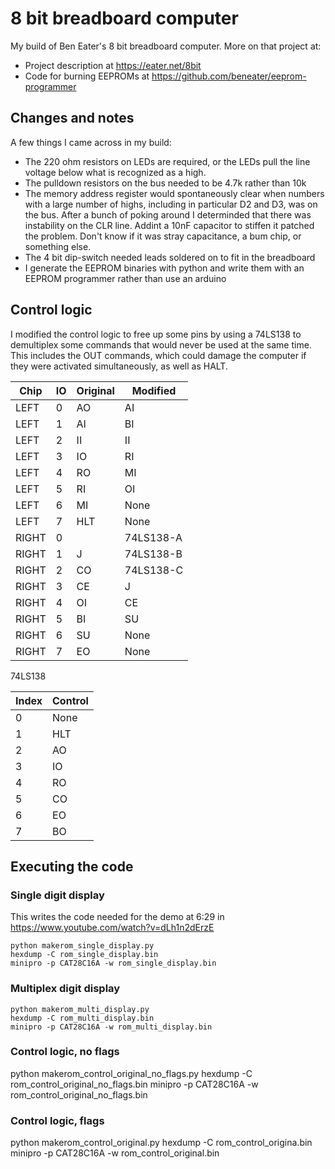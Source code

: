 # 8 bit breadboard computer

My build of Ben Eater's 8 bit breadboard computer. More on that project at:

- Project description at https://eater.net/8bit
- Code for burning EEPROMs at https://github.com/beneater/eeprom-programmer

## Changes and notes

A few things I came across in my build:

- The 220 ohm resistors on LEDs are required, or the LEDs pull the line voltage below what is recognized as a high.
- The pulldown resistors on the bus needed to be 4.7k rather than 10k
- The memory address register would spontaneously clear when numbers with a large number of highs, including in particular D2 and D3, was on the bus. After a bunch of poking around I determinded that there was instability on the CLR line. Addint a 10nF capacitor to stiffen it patched the problem. Don't know if it was stray capacitance, a bum chip, or something else.
- The 4 bit dip-switch needed leads soldered on to fit in the breadboard
- I generate the EEPROM binaries with python and write them with an EEPROM programmer rather
  than use an arduino


## Control logic

I modified the control logic to free up some pins by using a 74LS138 to
demultiplex some commands that would never be used at the same time. This includes
the OUT commands, which could damage the computer if they were activated simultaneously,
as well as HALT.

| Chip  | IO | Original | Modified |
| ----- | -- | -------- | -------- |
| LEFT  |  0 | AO       |   AI         |
| LEFT  |  1 | AI       |   BI         |
| LEFT  |  2 | II       |   II         |
| LEFT  |  3 | IO       |   RI         |
| LEFT  |  4 | RO       |   MI         |
| LEFT  |  5 | RI       |   OI         |
| LEFT  |  6 | MI       |   None       |
| LEFT  |  7 | HLT      |   None       |
| RIGHT |  0 |          |   74LS138-A  |
| RIGHT |  1 | J        |   74LS138-B  |
| RIGHT |  2 | CO       |   74LS138-C  |
| RIGHT |  3 | CE       |   J        |
| RIGHT |  4 | OI       |   CE       |
| RIGHT |  5 | BI       |   SU       |
| RIGHT |  6 | SU       |   None     |
| RIGHT |  7 | EO       |   None     |


74LS138

| Index | Control |
| ----- | ------- |
| 0     | None    |
| 1     | HLT     |
| 2     | AO      |
| 3     | IO      |
| 4     | RO      |
| 5     | CO      |
| 6     | EO      |
| 7     | BO    |

## Executing the code

### Single digit display

This writes the code needed for the demo at 6:29 in https://www.youtube.com/watch?v=dLh1n2dErzE

    python makerom_single_display.py
    hexdump -C rom_single_display.bin
    minipro -p CAT28C16A -w rom_single_display.bin



### Multiplex digit display

    python makerom_multi_display.py
    hexdump -C rom_multi_display.bin
    minipro -p CAT28C16A -w rom_multi_display.bin

### Control logic, no flags

python makerom_control_original_no_flags.py
hexdump -C rom_control_original_no_flags.bin
minipro -p CAT28C16A -w rom_control_original_no_flags.bin

### Control logic, flags

python makerom_control_original.py
hexdump -C rom_control_origina.bin
minipro -p CAT28C16A -w rom_control_original.bin
